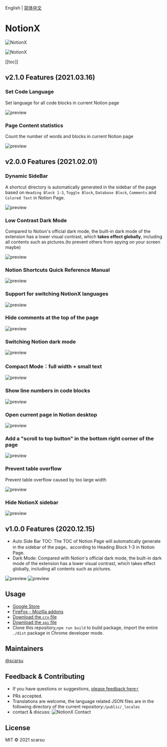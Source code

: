 English | [简体中文](./README.zh-CN.md)

# NotionX

![NotionX](https://scarsu.oss-cn-shanghai.aliyuncs.com/picgo20210121142800.png)

![NotionX](https://scarsu.oss-cn-shanghai.aliyuncs.com/picgo20210317105825.png)

[[toc]]

## v2.1.0 Features (2021.03.16)

### Set Code Language

Set language for all code blocks in current Notion page

![preview](https://scarsu.oss-cn-shanghai.aliyuncs.com/picgo20210316163725.gif)

### Page Content statistics

Count the number of words and blocks in current Notion page

![preview](https://scarsu.oss-cn-shanghai.aliyuncs.com/picgo20210316164115.png)

## v2.0.0 Features (2021.02.01)

### Dynamic SideBar

A shortcut directory is automatically generated in the sidebar of the page based on `Heading Block 1-3`, `Toggle Block`, `Database Block`, `Comments` and `Colored Text` in Notion Page.

![preview](https://scarsu.oss-cn-shanghai.aliyuncs.com/picgo20210121123340.gif)

### Low Contrast Dark Mode

Compared to Notion's official dark mode, the built-in dark mode of the extension has a lower visual contrast, which **takes effect globally**, including all contents such as pictures.(to prevent others from spying on your screen maybe)

![preview](https://scarsu.oss-cn-shanghai.aliyuncs.com/picgo20201126192422.gif)

### Notion Shortcuts Quick Reference Manual

![preview](https://scarsu.oss-cn-shanghai.aliyuncs.com/picgo20210121123656.gif)

### Support for switching NotionX languages

![preview](https://scarsu.oss-cn-shanghai.aliyuncs.com/picgo20210121123835.gif)

### Hide comments at the top of the page

![preview](https://scarsu.oss-cn-shanghai.aliyuncs.com/picgo20210121123938.gif)

### Switching Notion dark mode

![preview](https://scarsu.oss-cn-shanghai.aliyuncs.com/picgo20210121124031.gif)

### Compact Mode：full width + small text

![preview](https://scarsu.oss-cn-shanghai.aliyuncs.com/picgo20210121124158.gif)

### Show line numbers in code blocks

![preview](https://scarsu.oss-cn-shanghai.aliyuncs.com/picgo20210121124238.gif)

### Open current page in Notion desktop

![preview](https://scarsu.oss-cn-shanghai.aliyuncs.com/picgo20210121124736.gif)

### Add a "scroll to top button" in the bottom right corner of the page

![preview](https://scarsu.oss-cn-shanghai.aliyuncs.com/picgo20210121124828.gif)

### Prevent table overflow

Prevent table overflow caused by too large width

![preview](https://scarsu.oss-cn-shanghai.aliyuncs.com/picgo20210316165317.gif)

### Hide NotionX sidebar

![preview](https://scarsu.oss-cn-shanghai.aliyuncs.com/picgo20210121125002.gif)

## v1.0.0 Features (2020.12.15)

- Auto Side Bar TOC: The TOC of Notion Page will automatically generate in the sidebar of the page，according to Heading Block 1-3 in Notion Page.
- Dark Mode: Compared with Notion's official dark mode, the built-in dark mode of the extension has a lower visual contrast, which takes effect globally, including all contents such as pictures.

![preview](https://scarsu.oss-cn-shanghai.aliyuncs.com/picgo20201126192422.gif)
![preview](https://scarsu.oss-cn-shanghai.aliyuncs.com/picgo20201126192421.gif)

## Usage

- [Google Store](https://chrome.google.com/webstore/detail/notionx/ojnlojnakahpmkbpigmjhcgibccnidpk)
- [FireFox - Mozilla addons](https://addons.mozilla.org/firefox/addon/notionx/)
- [Download the `crx` file](https://scarsu.oss-cn-shanghai.aliyuncs.com/notionx/notionx_for_notion_v2.1.0.crx)
- [Download the `xpi` file](https://scarsu.oss-cn-shanghai.aliyuncs.com/notionx/notionx_for_notion-2.1.0-fx.xpi)
- Clone this repository,`npm run build` to build package, import the entire `./dist` package in Chrome developer mode.

## Maintainers

[@scarsu](https://github.com/scarsu)

## Feedback & Contributing

- If you have questions or suggestions, [please feedback here⚡️](https://github.com/scarsu/NotionX/discussions/4)
- PRs accepted.
- Translations are welcome, the language related JSON files are in the following directory of the current repository:`/public/_locales`
- contact & discuss:
![NotionX Contact](https://scarsu.oss-cn-shanghai.aliyuncs.com/picgo20210316180026.png)

## License

MIT © 2021 scarsu
